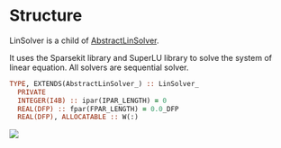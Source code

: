 # Structure

LinSolver is a child of [AbstractLinSolver](../AbstractLinSolver/AbstractLinSolver_.md).

It uses the Sparsekit library and SuperLU library to solve the system of linear equation. All solvers are sequential solver.

```fortran
TYPE, EXTENDS(AbstractLinSolver_) :: LinSolver_
  PRIVATE
  INTEGER(I4B) :: ipar(IPAR_LENGTH) = 0
  REAL(DFP) :: fpar(FPAR_LENGTH) = 0.0_DFP
  REAL(DFP), ALLOCATABLE :: W(:)
```

![](./figures/LinSolver1.svg)
